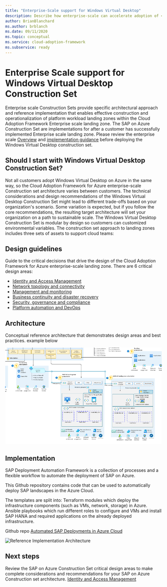 ```yaml
---
title: "Enterprise-Scale support for Windows Virtual Desktop"
description: Describe how enterprise-scale can accelerate adoption of <Insert Scenario Name>
author: BrianBlanchard
ms.author: brblanch
ms.date: 09/11/2020
ms.topic: conceptual
ms.service: cloud-adoption-framework
ms.subservice: ready
---
```


# Enterprise Scale support for Windows Virtual Desktop Construction Set
  
Enterprise scale Construction Sets provide specific architectural approach and reference implementation that enables effective construction and operationalization of platform workload landing zones within the Cloud Adoption Framework Enterprise scale landing zone. The SAP on Azure Construction Set are implementations for after a customer has successfully implemented Enterprise scale landing zone. Please review the enterprise scale [Overview](https://docs.microsoft.com/azure/cloud-adoption-framework/ready/enterprise-scale/) and [implementation guidance](https://docs.microsoft.com/azure/cloud-adoption-framework/ready/enterprise-scale/implementation) before deploying the Windows Virtual Desktop construction set.

## Should I start with Windows Virtual Desktop Construction Set?

Not all customers adopt Windows Virtual Desktop on Azure in the same way, so the Cloud Adoption Framework for Azure enterprise-scale Construction set architecture varies between customers. The technical considerations and design recommendations of the Windows Virtual Desktop Construction Set might lead to different trade-offs based on your organization's scenario. Some variation is expected, but if you follow the core recommendations, the resulting target architecture will set your organization on a path to sustainable scale. The Windows Virtual Desktop Construction Set is modular by design so customers can customized environmental variables. The construction set approach to landing zones includes three sets of assets to support cloud teams:

## Design guidelines

Guide to the critical decisions that drive the design of the Cloud Adoption Framework for Azure enterprise-scale landing zone. There are 6 critical design areas:

- [Identity and Access Management](./eslz-identity-and-access-management.md)
- [Network topology and connectivity](./eslz-network-topology-and-connectivity.md)
- [Management and monitoring](./eslz-management-and-monitoring.md)
- [Business continuity and disaster recovery](./eslz-business-continuity-and-disaster-recovery.md)
- [Security, governance and compliance](./eslz-security-governance-and-compliance.md)
- [Platform automation and DevOps](./eslz-platform-automation-and-devops.md)

## Architecture

Conceptual reference architecture that demonstrates design areas and best practices. example below

![Construction Set Architecture](media\Overview_Architecture.png)

## Implementation

SAP Deployment Automation Framework is a collection of processes and a flexible workflow to automate the deployment of SAP on Azure. 

This Github repository contains code that can be used to automatically deploy SAP landscapes in the Azure Cloud.

The templates are split into:
Terraform modules which deploy the infrastructure components (such as VMs, network, storage) in Azure.
Ansible playbooks which run different roles to configure and VMs and install SAP HANA and required applications on the already deployed infrastructure.

Github repo
[Automated SAP Deployments in Azure Cloud](https://github.com/Azure/sap-hana/tree/beta/v2.3) 

![Reference Implementation Architecture](media\Overview_Automation.png)

## Next steps
Review the SAP on Azure Construction Set critical design areas to make complete considerations and recommendations for your SAP on Azure Construction set architecture. [Identity and Access Management](./eslz-identity-and-access-management.md)
